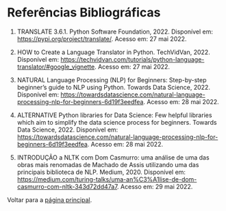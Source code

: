 # Referências Bibliográficas

1. TRANSLATE 3.6.1. Python Software Foundation, 2022. Disponível em: <https://pypi.org/project/translate/>. Acesso em: 27 mai 2022.

2. HOW to Create a Language Translator in Python. TechVidVan, 2022. Disponível em: <https://techvidvan.com/tutorials/python-language-translator/#google_vignette>. Acesso em: 27 mai 2022.

3. NATURAL Language Processing (NLP) for Beginners: Step-by-step beginner’s guide to NLP using Python. Towards Data Science, 2022. Disponível em: <https://towardsdatascience.com/natural-language-processing-nlp-for-beginners-6d19f3eedfea>. Acesso em: 28 mai 2022.

4. ALTERNATIVE Python libraries for Data Science: Few helpful libraries which aim to simplify the data science process for beginners. Towards Data Science, 2022. Disponível em: <https://towardsdatascience.com/natural-language-processing-nlp-for-beginners-6d19f3eedfea>. Acesso em: 28 mai 2022.

5. INTRODUÇÃO a NLTK com Dom Casmurro: uma análise de uma das obras mais renomadas de Machado de Assis utilizando uma das principais biblioteca de NLP. Medium, 2020. Disponível em: <https://medium.com/turing-talks/uma-an%C3%A1lise-de-dom-casmurro-com-nltk-343d72dd47a7>. Acesso em: 29 mai 2022.

Voltar para a [página principal](https://github.com/fppissarra/ctec).
